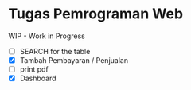 # Tugas Pemrograman Web

WIP - Work in Progress
- [ ] SEARCH for the table
- [x] Tambah Pembayaran / Penjualan
- [ ] print pdf
- [x] Dashboard

